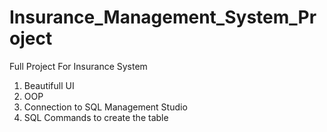 # Insurance_Management_System_Project
Full Project For Insurance System

1) Beautifull UI
2) OOP
3) Connection to SQL Management Studio
4) SQL Commands to create the table 
